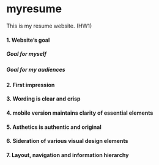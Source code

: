 # myresume
This is my resume website. (HW1)
#### 1. Website’s goal
#####      Goal for myself
#####      Goal for my audiences
#### 2. First impression
#### 3. Wording is clear and crisp
#### 4. mobile version maintains clarity of essential elements
#### 5. Asthetics is authentic and original
#### 6. Sideration of various visual design elements
#### 7. Layout, navigation and information hierarchy
